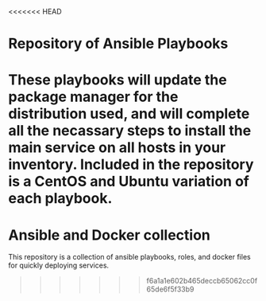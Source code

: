 <<<<<<< HEAD
# Repository of Ansible Playbooks

These playbooks will update the package manager for the distribution used, and will complete
all the necassary steps to install the main service on all hosts in your inventory.
Included in the repository is a CentOS and Ubuntu variation of each playbook. 
=======
# Ansible and Docker collection

This repository is a collection of ansible playbooks, roles, and docker files for quickly deploying services.

>>>>>>> f6a1a1e602b465deccb65062cc0f65de6f5f33b9
